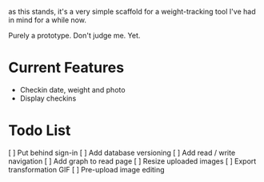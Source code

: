 as this stands, it's a very simple scaffold for a weight-tracking tool I've had in mind for a while now.

Purely a prototype. Don't judge me. Yet.

Current Features
================

* Checkin date, weight and photo
* Display checkins

Todo List
=========

[ ] Put behind sign-in
[ ] Add database versioning
[ ] Add read / write navigation
[ ] Add graph to read page
[ ] Resize uploaded images
[ ] Export transformation GIF
[ ] Pre-upload image editing
